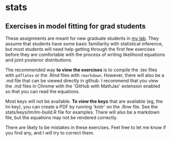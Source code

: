 # stats
## Exercises in model fitting for grad students

These assignments are meant for new graduate students in [my
lab](http://chandlerlab.uga.edu/). They assume that students have some
basic familiarity with statistical inference, but most students will
need help getting through the first few exercises before they are
comfortable with the process of writing likelihood equations and joint
posterior distributions.

The recommended way **to view the exercises** is to compile the .tex
files with `pdflatex` or the .Rmd files with `rmarkdown`. However,
there will also be a .md file that can be viewed directly in github. I
recommend that you view the .md files in Chrome with the 'GitHub with
MathJax' extension enabled so that you can read the equations. 

Most keys will not be available. **To view the keys** that are
available (eg, the lm key), you can create a PDF by running 'knitr' on
the .Rnw file. See the stats/keys/lm/lm-build.R file for
examples. There will also be a markdown file, but the equations may
not be rendered correctly.

There are likely to be mistakes in these exercises. Feel free to let
me know if you find any, and I will try to correct them.
